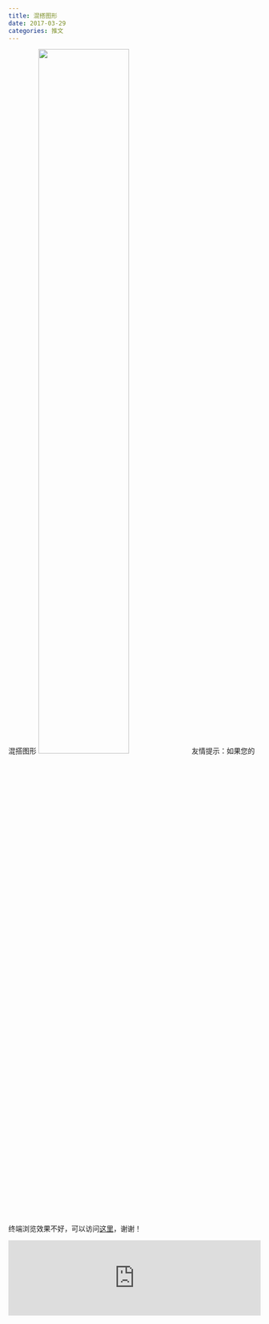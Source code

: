 ```yaml
---
title: 混搭图形
date: 2017-03-29
categories: 推文
---
```

混搭图形
<img src="http://mmbiz.qpic.cn/mmbiz_jpg/ACviaWTBFxhZf82psbicXGiaF73kAul5de1zvOuCeDI1Hy4gVW6L7rUBAbbuStlAnJBu63ib3UvGmulDdgwyzp5XNg/0?wx_fmt=jpeg" style="width: 60%; height: auto;"/><!--more-->
友情提示：如果您的终端浏览效果不好，可以访问[这里](https://stata-club.github.io/stata_article/2017-03-29.html)，谢谢！
<iframe src="https://stata-club.github.io/stata_article/2017-03-29.html" id="iframepage" frameborder="0" scrolling="no" marginheight="0" marginwidth="0" width="100%" onLoad="iFrameHeight()"></iframe>
<script type="text/javascript" language="javascript">
function iFrameHeight() {
var ifm= document.getElementById("iframepage");
var subWeb = document.frames ? document.frames["iframepage"].document : ifm.contentDocument;   
if(ifm != null && subWeb != null) {
 ifm.height = subWeb.body.scrollHeight;
} 
} 
</script> 
